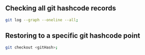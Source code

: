 ## Checking all git hashcode records
```bash
git log --graph --oneline --all;
```

## Restoring to a specific git hashcode point
```bash
git checkout <gitHash>;
```
